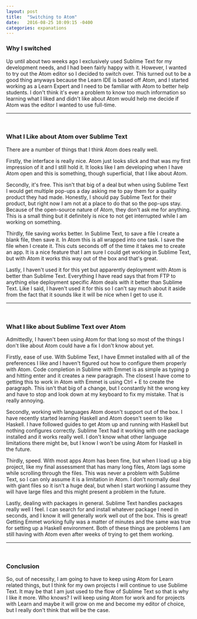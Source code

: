 ```yaml
---
layout: post
title:  "Switching to Atom"
date:   2016-08-25 10:09:15 -0400
categories: expanations
---
```

<h3>Why I switched</h3>
<p>Up until about two weeks ago I exclusively used Sublime Text for my development needs, and I had been fairly happy with it. However, I wanted to try out the Atom editor so I decided to switch over. This turned out to be a good thing anyways because the Learn IDE is based off Atom, and I started working as a Learn Expert and I need to be familiar with Atom to better help students. I don't think it's ever a problem to know too much information so learning what I liked and didn't like about Atom would help me decide if Atom was the editor I wanted to use full-time.</p>
<hr><br>

<h3>What I Like about Atom over Sublime Text</h3>
<p>There are a number of things that I think Atom does really well.</p>

<p>Firstly, the interface is really nice. Atom just looks slick and that was my first impression of it and I still hold it. It looks like I am developing when I have Atom open and this is something, though superficial, that I like about Atom.</p>

<p>Secondly, it's free. This isn't that big of a deal but when using Sublime Text I would get multiple pop-ups a day asking me to pay them for a quality product they had made. Honestly, I should pay Sublime Text for their product, but right now I am not at a place to do that so the pop-ups stay. Because of the open-source nature of Atom, they don't ask me for anything. This is a small thing but it definitely is nice to not get interrupted while I am working on something.</p>

<p>Thirdly, file saving works better. In Sublime Text, to save a file I create a blank file, then save it. In Atom this is all wrapped into one task. I save the file when I create it. This cuts seconds off of the time it takes me to create an app. It is a nice feature that I am sure I could get working in Sublime Text, but with Atom it works this way out of the box and that's great.</p>

<p>Lastly, I haven't used it for this yet but apparently deployment with Atom is better than Sublime Text. Everything I have read says that from FTP to anything else deployment specific Atom deals with it better than Sublime Text. Like I said, I haven't used it for this so I can't say much about it aside from the fact that it sounds like it will be nice when I get to use it.</p>
<hr><br>

<h3>What I like about Sublime Text over Atom</h3>
<p>Admittedly, I haven't been using Atom for that long so most of the things I don't like about Atom could have a fix I don't know about yet.</p>

<p>Firstly, ease of use. With Sublime Text, I have Emmet installed with all of the preferences I like and I haven't figured out how to configure them properly with Atom. Code completion in Sublime with Emmet is as simple as typing p and hitting enter and it creates a new paragraph. The closest I have come to getting this to work in Atom with Emmet is using Ctrl + E to create the paragraph. This isn't that big of a change, but I constantly hit the wrong key and have to stop and look down at my keyboard to fix my mistake. That is really annoying.</p>

<p>Secondly, working with languages Atom doesn't support out of the box. I have recently started learning Haskell and Atom doesn't seem to like Haskell. I have followed guides to get Atom up and running with Haskell but nothing configures correctly. Sublime Text had it working with one package installed and it works really well. I don't know what other language limitations there might be, but I know I won't be using Atom for Haskell in the future.</p>

<p>Thirdly, speed. With most apps Atom has been fine, but when I load up a big project, like my final assessment that has many long files, Atom lags some while scrolling through the files. This was never a problem with Sublime Text, so I can only assume it is a limitation in Atom. I don't normally deal with giant files so it isn't a huge deal, but when I start working I assume they will have large files and this might present a problem in the future.</p>

<p>Lastly, dealing with packages in general. Sublime Text handles packages really well I feel. I can search for and install whatever package I need in seconds, and I know it will generally work well out of the box. This is great! Getting Emmet working fully was a matter of minutes and the same was true for setting up a Haskell environment. Both of these things are problems I am still having with Atom even after weeks of trying to get them working.</p>
<hr><br>

<h3>Conclusion</h3>
<p>So, out of necessity, I am going to have to keep using Atom for Learn related things, but I think for my own projects I will continue to use Sublime Text. It may be that I am just used to the flow of Sublime Text so that is why I like it more. Who knows? I will keep using Atom for work and for projects with Learn and maybe it will grow on me and become my editor of choice, but I really don't think that will be the case.</p>
